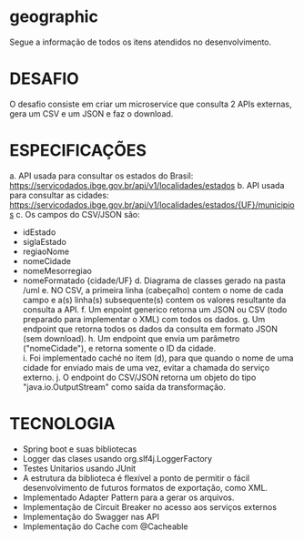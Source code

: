 # geographic

Segue a informação de todos os itens atendidos no desenvolvimento.

DESAFIO 
==================================================================

O desafio consiste em criar um microservice que consulta 2 APIs externas, gera um CSV e um JSON e faz o download. 

ESPECIFICAÇÕES 
==================================================================
a. API usada para consultar os estados do Brasil:
    https://servicodados.ibge.gov.br/api/v1/localidades/estados
b. API usada para consultar as cidades:
    https://servicodados.ibge.gov.br/api/v1/localidades/estados/{UF}/municipios 
c. Os campos do CSV/JSON são: 
   - idEstado 
   - siglaEstado 
   - regiaoNome 
   - nomeCidade 
   - nomeMesorregiao 
   - nomeFormatado {cidade/UF}
d. Diagrama de classes gerado na pasta /uml
e. NO CSV, a primeira linha (cabeçalho) contem o nome de cada campo e a(s) linha(s) subsequente(s) contem os valores resultante da consulta a API.
f. Um enpoint generico retorna um JSON ou CSV (todo preparado para implementar o XML) com todos os dados.
g. Um endpoint que retorna todos os dados da consulta em formato JSON (sem download).
h. Um endpoint que envia um parâmetro ("nomeCidade"), e retorna somente o ID da cidade.  
i. Foi implementado caché no item (d), para que quando o nome de uma cidade for enviado mais de uma vez, evitar a chamada do serviço externo.
j. O endpoint do CSV/JSON retorna um objeto do tipo "java.io.OutputStream" como saída da transformação.

TECNOLOGIA
==================================================================
- Spring boot e suas bibliotecas
- Logger das clases usando org.slf4j.LoggerFactory
- Testes Unitarios usando JUnit
- A estrutura da biblioteca é flexível a ponto de permitir o fácil desenvolvimento de futuros formatos de exportação, como XML. 
- Implementado Adapter Pattern para a gerar os arquivos.
- Implementação de Circuit Breaker no acesso aos serviços externos
- Implementação do Swagger nas API
- Implementação do Cache com @Cacheable

